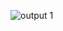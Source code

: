 ![output 1](https://github.com/RV2915/call-div-id-mini-website/assets/146526270/203dd440-0130-4f36-99a6-0fb70cb3bd38)
